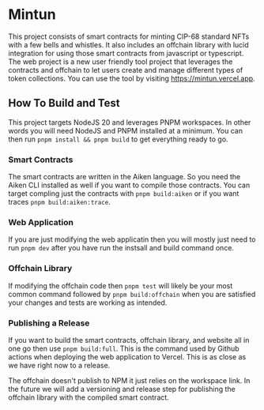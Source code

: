 # Mintun

This project consists of smart contracts for minting CIP-68 standard NFTs with a few bells and whistles. It also includes an offchain library with lucid integration for using those smart contracts from javascript or typescript. The web project is a new user friendly tool project that leverages the contracts and offchain to let users create and manage different types of token collections. You can use the tool by visiting https://mintun.vercel.app.

## How To Build and Test

This project targets NodeJS 20 and leverages PNPM workspaces. In other words you will need NodeJS and PNPM installed at a minimum. You can then run `pnpm install && pnpm build` to get everything ready to go.

### Smart Contracts

The smart contracts are written in the Aiken language. So you need the Aiken CLI installed as well if you want to compile those contracts. You can target compling just the contracts with `pnpm build:aiken` or if you want traces `pnpm build:aiken:trace`.

### Web Application

If you are just modifying the web applicatin then you will mostly just need to run `pnpm dev` after you have run the instsall and build command once.

### Offchain Library

If modifying the offchain code then `pnpm test` will likely be your most common command followed by `pnpm build:offchain` when you are satisfied your changes and tests are working as intended.

### Publishing a Release

If you want to build the smart contracts, offchain library, and website all in one go then use `pnpm build:full`. This is the command used by Github actions when deploying the web application to Vercel. This is as close as we have right now to a release.

The offchain doesn't publish to NPM it just relies on the workspace link. In the future we will add a versioning and release step for publishing the offchain library with the compiled smart contract.
